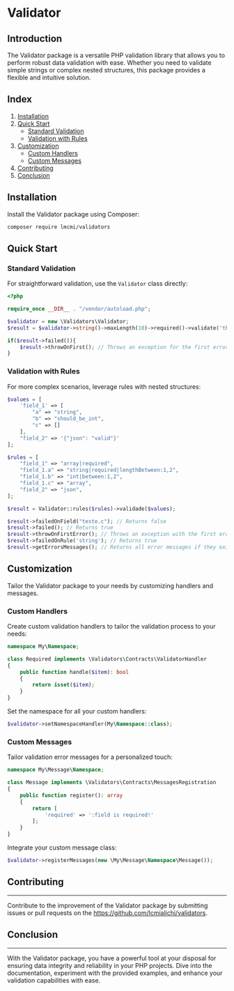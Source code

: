 # Validator

## Introduction

The Validator package is a versatile PHP validation library that allows you to perform robust data validation with ease. Whether you need to validate simple strings or complex nested structures, this package provides a flexible and intuitive solution.

## Index

1. [Installation](#installation)
2. [Quick Start](#quick-start)
    - [Standard Validation](#standard-validation)
    - [Validation with Rules](#validation-with-rules)
3. [Customization](#customization)
    - [Custom Handlers](#custom-handlers)
    - [Custom Messages](#custom-messages)
4. [Contributing](#contributing)
5. [Conclusion](#conclusion)

## Installation

Install the Validator package using Composer:

```bash 
composer require lmcmi/validators
```

## Quick Start

### Standard Validation
For straightforward validation, use the `Validator` class directly:

```php
<?php

require_once __DIR__ . "/vendor/autoload.php";

$validator = new \Validators\Validator;
$result = $validator->string()->maxLength(10)->required()->validate('this is a test');

if($result->failed()){
    $result->throwOnFirst(); // Throws an exception for the first error message
}
```
### Validation with Rules
For more complex scenarios, leverage rules with nested structures:
```php
$values = [
    'field_1' => [
        "a" => "string",
        "b" => "should_be_int",
        "c" => []
    ],
    "field_2" => '{"json": "valid"}'
];

$rules = [
    "field_1" => "array|required",
    "field_1.a" => "string|required|lengthBetween:1,2",
    "field_1.b" => "int|between:1,2",
    "field_1.c" => "array",
    "field_2" => "json",
];

$result = Validator::rules($rules)->validade($values);

$result->failedOnField("teste.c"); // Returns false
$result->failed(); // Returns true
$result->throwOnFirstError(); // Throws an exception with the first error message
$result->failedOnRule('string'); // Returns true
$result->getErrorsMessages(); // Returns all error messages if they exist
```
## Customization

Tailor the Validator package to your needs by customizing handlers and messages.

### Custom Handlers
Create custom validation handlers to tailor the validation process to your needs:
```php
namespace My\Namespace;

class Required implements \Validators\Contracts\ValidatorHandler
{
    public function handle($item): bool
    {
        return isset($item);
    }
}
```
Set the namespace for all your custom handlers:
```php
$validator->setNamespaceHandler(My\Namespace::class);
```

### Custom Messages
Tailor validation error messages for a personalized touch:
```php
namespace My\Message\Namespace;

class Message implements \Validators\Contracts\MessagesRegistration
{
    public function register(): array
    {
        return [
            'required' => ':field is required!'
        ];
    }
}
```
Integrate your custom message class:
```php 
$validator->registerMessages(new \My\Message\Namespace\Message()); 
```

## Contributing
---

Contribute to the improvement of the Validator package by submitting issues or pull requests on the https://github.com/lcmialichi/validators.

## Conclusion
---

With the Validator package, you have a powerful tool at your disposal for ensuring data integrity and reliability in your PHP projects. Dive into the documentation, experiment with the provided examples, and enhance your validation capabilities with ease.
